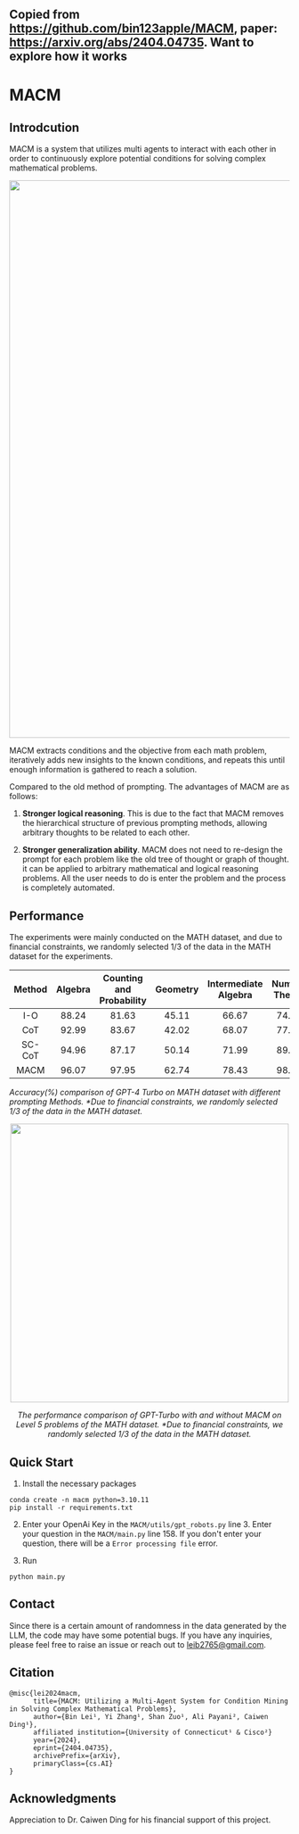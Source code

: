 
## Copied from https://github.com/bin123apple/MACM, paper: https://arxiv.org/abs/2404.04735. Want to explore how it works

# MACM

## Introdcution

MACM is a system that utilizes multi agents to interact with each other in order to continuously explore potential conditions for solving complex mathematical problems.

<div align="center">
      <img src="Figures/Introduction.png" width="1000" >
</div>


MACM extracts conditions and the objective from each math problem, iteratively adds new insights to the known conditions, and repeats this until enough information is gathered to reach a solution.

Compared to the old method of prompting. The advantages of MACM are as follows: 

1. **Stronger logical reasoning**. This is due to the fact that MACM removes the hierarchical structure of previous prompting methods, allowing arbitrary thoughts to be related to each other.

2. **Stronger generalization ability**. MACM does not need to re-design the prompt for each problem like the old tree of thought or graph of thought. it can be applied to arbitrary mathematical and logical reasoning problems. All the user needs to do is enter the problem and the process is completely automated.

## Performance

The experiments were mainly conducted on the MATH dataset, and due to financial constraints, we randomly selected 1/3 of the data in the MATH dataset for the experiments.


| Method | Algebra | Counting and Probability | Geometry | Intermediate Algebra | Number Theory | Prealgebra | Precalculus | Overall |
|:--------:|:---------:|:-------------------------:|:----------:|:----------------------:|:---------------:|:------------:|:-------------:|:---------:|
| I-O    | 88.24   | 81.63                   | 45.11    | 66.67                | 74.51         | 81.82      | 71.15       | 72.78   |
| CoT    | 92.99   | 83.67                   | 42.02    | 68.07                | 77.31         | 82.07      | 74.18       | 74.36   |
| SC-CoT | 94.96 | 87.17               | 50.14    | 71.99                | 89.91         | 86.75      | 79.67       | 80.12   |
| MACM   | 96.07   | 97.95                   | 62.74    | 78.43                | 98.04         | 94.11      | 88.46       | 87.92   |

  *Accuracy(%) comparison of GPT-4 Turbo on MATH dataset with different prompting Methods. \*Due to financial constraints, we randomly selected 1/3 of the data in the MATH dataset.*



<div align="center">
  <img src="Figures/Lv5.png" width="500" >
  <br> <!-- Optional line break to add some space between the image and the text -->
  <p> <i>The performance comparison of GPT-Turbo with and
without MACM on Level 5 problems of the MATH dataset.  *Due to financial constraints, we randomly selected 1/3 of the data in the MATH dataset.</i> </p>
</div>

## Quick Start

1. Install the necessary packages

```
conda create -n macm python=3.10.11
pip install -r requirements.txt
```

2. Enter your OpenAi Key in the `MACM/utils/gpt_robots.py` line 3. Enter your question in the `MACM/main.py` line 158. If you don't enter your question, there will be a `Error processing file` error.

3. Run 

```
python main.py
```

## Contact

Since there is a certain amount of randomness in the data generated by the LLM, the code may have some potential bugs. 
If you have any inquiries, please feel free to raise an issue or reach out to leib2765@gmail.com.

## Citation
```
@misc{lei2024macm,
      title={MACM: Utilizing a Multi-Agent System for Condition Mining in Solving Complex Mathematical Problems}, 
      author={Bin Lei¹, Yi Zhang¹, Shan Zuo¹, Ali Payani², Caiwen Ding¹},
      affiliated institution={University of Connecticut¹ & Cisco²}
      year={2024},
      eprint={2404.04735},
      archivePrefix={arXiv},
      primaryClass={cs.AI}
}
```


## Acknowledgments

Appreciation to Dr. Caiwen Ding for his financial support of this project.

